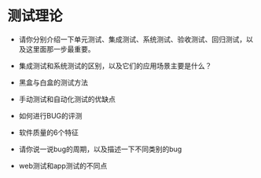 # 测试理论

* 请你分别介绍一下单元测试、集成测试、系统测试、验收测试、回归测试，以及这里面那一步最重要。

* 集成测试和系统测试的区别，以及它们的应用场景主要是什么？

* 黑盒与白盒的测试方法

* 手动测试和自动化测试的优缺点

* 如何进行BUG的评测

* 软件质量的6个特征

* 请你说一说bug的周期，以及描述一下不同类别的bug

* web测试和app测试的不同点

    